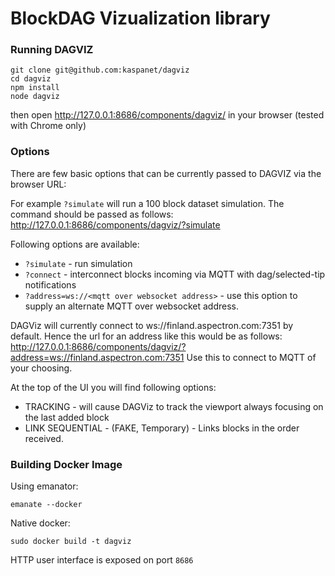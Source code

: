 # BlockDAG Vizualization library

### Running DAGVIZ
```
git clone git@github.com:kaspanet/dagviz
cd dagviz
npm install
node dagviz
```
then open http://127.0.0.1:8686/components/dagviz/ in your browser (tested with Chrome only)


### Options

There are few basic options that can be currently passed to DAGVIZ via the browser URL:

For example `?simulate` will run a 100 block dataset simulation.  The command should be passed as follows: http://127.0.0.1:8686/components/dagviz/?simulate

Following options are available:

- `?simulate` - run simulation
- `?connect` - interconnect blocks incoming via MQTT with dag/selected-tip notifications
- `?address=ws://<mqtt over websocket address>` - use this option to supply an alternate MQTT over websocket address. 

DAGViz will currently connect to ws://finland.aspectron.com:7351 by default. Hence the url for an address like this would be as follows:  http://127.0.0.1:8686/components/dagviz/?address=ws://finland.aspectron.com:7351 Use this to connect to MQTT of your choosing.

At the top of the UI you will find following options:
- TRACKING - will cause DAGViz to track the viewport always focusing on the last added block
- LINK SEQUENTIAL - (FAKE, Temporary) - Links blocks in the order received.

### Building Docker Image

Using emanator:
```
emanate --docker
```

Native docker:
```
sudo docker build -t dagviz 
```

HTTP user interface is exposed on port `8686`
